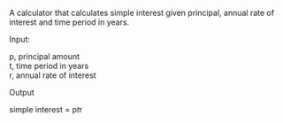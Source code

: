 A calculator that calculates simple interest given principal, annual rate of interest and time period in years.

Input:

   p, principal amount<br>
   t, time period in years<br>
   r, annual rate of interest
   
Output

   simple interest = p*t*r
